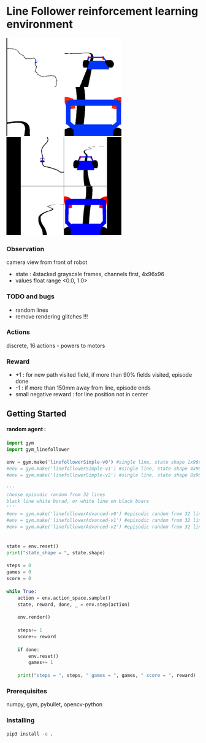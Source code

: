 # Line Follower reinforcement learning environment

<img src="./imgs/env.png" width="300" height="256">
<img src="./imgs/animation.gif" width="300" height="256">

### Observation
camera view from front of robot
- state : 4stacked grayscale frames, channels first, 4x96x96
- values float range <0.0, 1.0>

### TODO and bugs
- random lines
- remove rendering glitches !!!

 
### Actions 
discrete, 16 actions - powers to motors


### Reward
- +1 : for new path visited field, if more than 90% fields visited, episode done
- -1 : if more than 150mm away from line, episode ends
- small negative reward : for line position not in center

## Getting Started

#### random agent :

```python
import gym
import gym_linefollower

env = gym.make('linefollowerSimple-v0') #single line, state shape 1x96x96
#env = gym.make('linefollowerSimple-v1') #single line, state shape 4x96x96, 4 frames stacked
#env = gym.make('linefollowerSimple-v2') #single line, state shape 8x96x96, 8 frames stacked

'''
choose episodic random from 32 lines
black line white borad, or white line on black boars
'''
#env = gym.make('linefollowerAdvanced-v0') #episodic random from 32 lines, state shape 1x96x96
#env = gym.make('linefollowerAdvanced-v1') #episodic random from 32 lines, state shape 4x96x96, 4 frames stacked
#env = gym.make('linefollowerAdvanced-v2') #episodic random from 32 lines, state shape 8x96x96, 8 frames stacked


state = env.reset()
print("state_shape = ", state.shape)

steps = 0
games = 0
score = 0
    
while True:
    action = env.action_space.sample()
    state, reward, done, _ = env.step(action)

    env.render()

    steps+= 1
    score+= reward
		
    if done:
        env.reset()
        games+= 1
    
    print("steps = ", steps, " games = ", games, " score = ", reward)
```

### Prerequisites

numpy, gym, pybullet, opencv-python

### Installing

```bash
pip3 install -e .
```